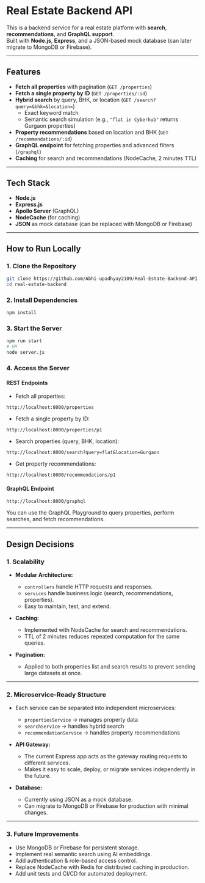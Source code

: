 
# Real Estate Backend API

This is a backend service for a real estate platform with **search**, **recommendations**, and **GraphQL support**.  
Built with **Node.js**, **Express**, and a JSON-based mock database (can later migrate to MongoDB or Firebase).

---

## Features

- **Fetch all properties** with pagination (`GET /properties`)  
- **Fetch a single property by ID** (`GET /properties/:id`)  
- **Hybrid search** by query, BHK, or location (`GET /search?query=&bhk=&location=`)  
  - Exact keyword match  
  - Semantic search simulation (e.g., `"flat in Cyberhub"` returns Gurgaon properties)  
- **Property recommendations** based on location and BHK (`GET /recommendations/:id`)  
- **GraphQL endpoint** for fetching properties and advanced filters (`/graphql`)  
- **Caching** for search and recommendations (NodeCache, 2 minutes TTL)

---

## Tech Stack

- **Node.js**  
- **Express.js**  
- **Apollo Server** (GraphQL)  
- **NodeCache** (for caching)  
- **JSON** as mock database (can be replaced with MongoDB or Firebase)

---

## How to Run Locally

### 1. Clone the Repository
```bash
git clone https://github.com/Abhi-upadhyay2109/Real-Estate-Backend-API.git
cd real-estate-backend
```

### 2. Install Dependencies
```bash
npm install
```

### 3. Start the Server
```bash
npm run start
# OR
node server.js
```

### 4. Access the Server

#### REST Endpoints
- Fetch all properties:  
```
http://localhost:8000/properties
```
- Fetch a single property by ID:  
```
http://localhost:8000/properties/p1
```
- Search properties (query, BHK, location):  
```
http://localhost:8000/search?query=flat&location=Gurgaon
```
- Get property recommendations:  
```
http://localhost:8000/recommendations/p1
```

#### GraphQL Endpoint
```
http://localhost:8000/graphql
```
You can use the GraphQL Playground to query properties, perform searches, and fetch recommendations.

---

## Design Decisions

### 1. Scalability

- **Modular Architecture:**  
  - `controllers` handle HTTP requests and responses.  
  - `services` handle business logic (search, recommendations, properties).  
  - Easy to maintain, test, and extend.

- **Caching:**  
  - Implemented with NodeCache for search and recommendations.  
  - TTL of 2 minutes reduces repeated computation for the same queries.

- **Pagination:**  
  - Applied to both properties list and search results to prevent sending large datasets at once.

---

### 2. Microservice-Ready Structure

- Each service can be separated into independent microservices:  
  - `propertiesService` → manages property data  
  - `searchService` → handles hybrid search  
  - `recommendationService` → handles property recommendations

- **API Gateway:**  
  - The current Express app acts as the gateway routing requests to different services.  
  - Makes it easy to scale, deploy, or migrate services independently in the future.

- **Database:**  
  - Currently using JSON as a mock database.  
  - Can migrate to MongoDB or Firebase for production with minimal changes.

---

### 3. Future Improvements

- Use MongoDB or Firebase for persistent storage.  
- Implement real semantic search using AI embeddings.  
- Add authentication & role-based access control.  
- Replace NodeCache with Redis for distributed caching in production.  
- Add unit tests and CI/CD for automated deployment.
